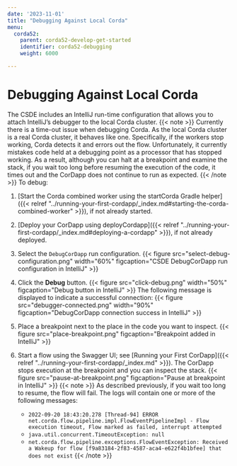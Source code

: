 ```yaml
---
date: '2023-11-01'
title: "Debugging Against Local Corda"
menu:
  corda52:
    parent: corda52-develop-get-started
    identifier: corda52-debugging
    weight: 6000

---
```

# Debugging Against Local Corda

The CSDE includes an IntelliJ run-time configuration that allows you to attach IntelliJ’s debugger to the local Corda cluster.
{{< note >}}
Currently there is a time-out issue when debugging Corda. As the local Corda cluster is a real Corda cluster, it behaves like one. Specifically, if the workers stop working, Corda detects it and errors out the flow. Unfortunately, it currently mistakes code held at a debugging point as a processor that has stopped working. As a result, although you can halt at a breakpoint and examine the stack, if you wait too long before resuming the execution of the code, it times out and the CorDapp does not continue to run as expected.
{{< /note >}}
To debug:

1. [Start the Corda combined worker using the startCorda Gradle helper]({{< relref  "../running-your-first-cordapp/_index.md#starting-the-corda-combined-worker" >}}), if not already started.
2. [Deploy your CorDapp using deployCordapp]({{< relref "../running-your-first-cordapp/_index.md#deploying-a-cordapp" >}}), if not already deployed.
3. Select the `DebugCorDapp` run configuration.
{{< figure src="select-debug-configuration.png" width="60%" figcaption="CSDE DebugCorDapp run configuration in IntelliJ" >}}
4. Click the **Debug** button.
{{< figure src="click-debug.png" width="50%" figcaption="Debug button in IntelliJ" >}}
   The following message is displayed to indicate a successful connection:
   {{< figure src="debugger-connected.png" width="90%" figcaption="DebugCorDapp connection success in IntelliJ" >}}
5. Place a breakpoint next to the place in the code you want to inspect.
   {{< figure src="place-breakpoint.png" figcaption="Breakpoint added in IntelliJ" >}}
6. Start a flow using the Swagger UI; see [Running your First CorDapp]({{< relref "../running-your-first-cordapp/_index.md" >}}).
   The CorDapp stops execution at the breakpoint and you can inspect the stack.
   {{< figure src="pause-at-breakpoint.png" figcaption="Pause at breakpoint in IntelliJ" >}}
  {{< note >}}
  As described previously, if you wait too long to resume, the flow will fail. The logs will contain one or more of the following messages:

   * `2022-09-20 18:43:20.278 [Thread-94] ERROR net.corda.flow.pipeline.impl.FlowEventPipelineImpl - Flow execution timeout, Flow marked as failed, interrupt attempted`
   * `java.util.concurrent.TimeoutException: null`
   * `net.corda.flow.pipeline.exceptions.FlowEventException: Received a Wakeup for flow [f9a83184-2f83-4587-aca4-e622f4b1bfee] that does not exist`
  {{< /note >}}
